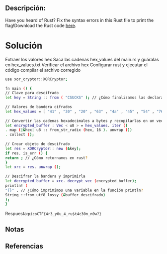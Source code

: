 ## Descripción:
Have you heard of Rust? Fix the syntax errors in this Rust file to print the flag!Download the Rust code [here](https://challenge-files.picoctf.net/c_verbal_sleep/3f0e13f541928f420d9c8c96b06d4dbf7b2fa18b15adbd457108e8c80a1f5883/fixme1.tar.gz).

# Solución
Extraer los valores hex 
Saca las cadenas hex_values del main.rs y guáralas en hex_values.txt 
Verificar el archivo hex
Configurar rust y ejecutar el código
compilar el archivo corregido
```bash
use xor_cryptor::XORCryptor;  
  
fn main () {  
// Clave para descifrado  
let key = String :: from ( "CSUCKS" ); // ¿Cómo finalizamos las declaraciones en Rust?  
  
// Valores de bandera cifrados  
let hex_values ​​= [ "41" , "30" , "20" , "63" , "4a" , "45" , "54" , "76" , "01" , "1c" , "7e" , "59" , "63" , "e1" , "61" , "25" , "7f" , "5a" , "60" , "50" , "11" , "38" , "1f" , " 3a" , "60" , "e9" , "62" , "20" , "0c" , " e6" , "50" , "d3" , "35" ];  
  
// Convertir las cadenas hexadecimales a bytes y recopilarlas en un vector  
let encrypted_buffer : Vec < u8 > = hex_values. iter ()  
. map (|&hex| u8 :: from_str_radix (hex, 16 ). unwrap ())  
. collect ();  
  
// Crear objeto de descifrado  
let res = XORCryptor:: new (&key);  
if res. is_err () {  
return ; // ¿Cómo retornamos en rust?  
}  
let xrc = res. unwrap ();  
  
// Descifrar la bandera y imprimirla  
let decrypted_buffer = xrc. decrypt_vec (encrypted_buffer);  
println! (  
"{}" , // ¿Cómo imprimimos una variable en la función println?  
String ::from_utf8_lossy (&buffer_descifrado)  
);  
}
```

Respuesta:`picoCTF{4r3_y0u_4_ru$t4c30n_n0w?}`
## Notas

## Referencias
 